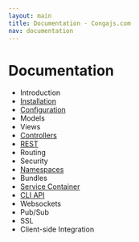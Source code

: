 ```yaml
---
layout: main
title: Documentation - Congajs.com
nav: documentation
---
```


# Documentation

* Introduction
* [Installation](/documentation/installation.html)
* [Configuration](/documentation/configuration.html)
* Models
* Views
* [Controllers](/documentation/controllers.html)
* [REST](/documentation/rest.html)
* Routing
* Security
* [Namespaces](/documentation/namespaces.html)
* Bundles
* [Service Container](/documentation/service-container.html)
* [CLI API](/documentation/cli.html)
* Websockets
* Pub/Sub
* SSL
* Client-side Integration